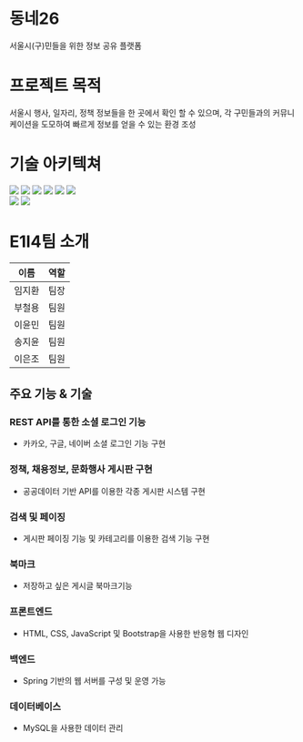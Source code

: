 # 동네26
서울시(구)민들을 위한 정보 공유 플랫폼

# 프로젝트 목적
서울시 행사, 일자리, 정책 정보들을 한 곳에서 확인 할 수 있으며, 각 구민들과의 커뮤니케이션을 도모하여 빠르게 정보를 얻을 수 있는 환경 조성

# 기술 아키텍쳐
<div style="margin: ; text-align: left;" "text-align: left;"> <img src="https://img.shields.io/badge/Java-007396?style=for-the-badge&logo=Java&logoColor=white">
          <img src="https://img.shields.io/badge/Javascript-F7DF1E?style=for-the-badge&logo=Javascript&logoColor=white">
          <img src="https://img.shields.io/badge/HTML5-E34F26?style=for-the-badge&logo=HTML5&logoColor=white">
          <img src="https://img.shields.io/badge/CSS3-1572B6?style=for-the-badge&logo=CSS3&logoColor=white">
          <img src="https://img.shields.io/badge/jQuery-0769AD?style=for-the-badge&logo=jQuery&logoColor=white">
          <img src="https://img.shields.io/badge/MySQL-4479A1?style=for-the-badge&logo=MySQL&logoColor=white">
          <br/><img src="https://img.shields.io/badge/Spring-6DB33F?style=for-the-badge&logo=Spring&logoColor=white">
          <img src="https://img.shields.io/badge/Apache Tomcat-F8DC75?style=for-the-badge&logo=Apache Tomcat&logoColor=white">        
          </div>

# E1I4팀 소개
|이름|역할|
|---|---|
| 임지환 | 팀장 |
| 부철용 | 팀원 |
| 이윤민 | 팀원 |
| 송지윤 | 팀원 |
| 이은조 | 팀원 |



## 주요 기능 & 기술

### REST API를 통한 소셜 로그인 기능
- 카카오, 구글, 네이버 소셜 로그인 기능 구현

### 정책, 채용정보, 문화행사 게시판 구현 
- 공공데이터 기반 API를 이용한 각종 게시판 시스템 구현

### 검색 및 페이징
- 게시판 페이징 기능 및 카테고리를 이용한 검색 기능 구현

### 북마크
- 저장하고 싶은 게시글 북마크기능

### 프론트엔드
- HTML, CSS, JavaScript 및 Bootstrap을 사용한 반응형 웹 디자인

### 백엔드
- Spring 기반의 웹 서버를 구성 및 운영 가능

### 데이터베이스
- MySQL을 사용한 데이터 관리

